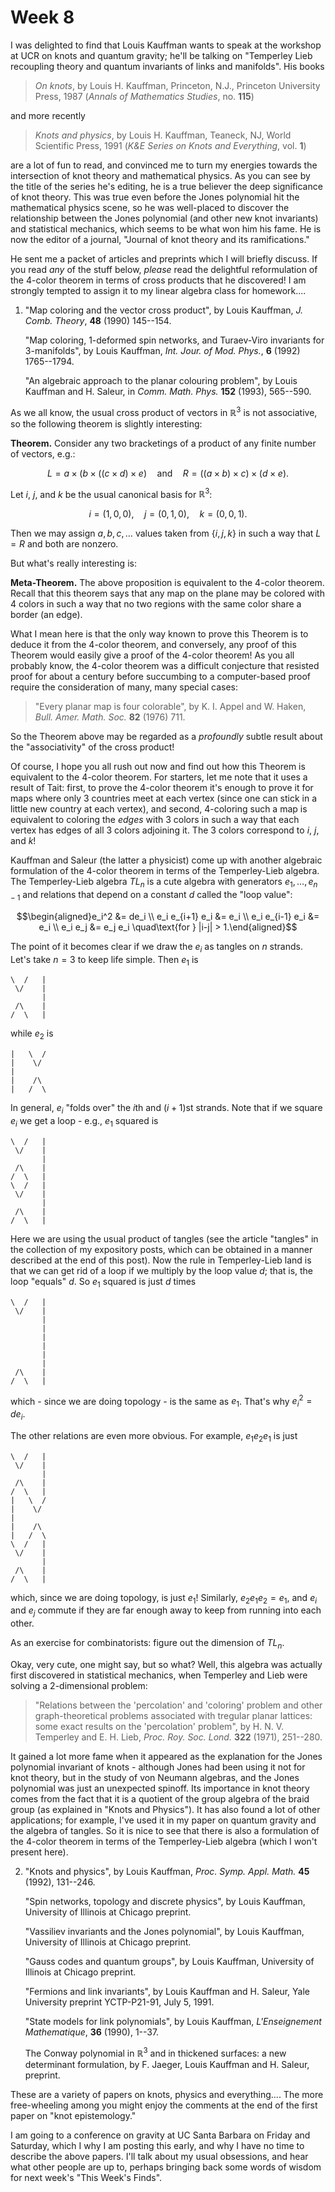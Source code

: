 # Week 8

I was delighted to find that Louis Kauffman wants to speak at the
workshop at UCR on knots and quantum gravity; he'll be talking on
"Temperley Lieb recoupling theory and quantum invariants of links and
manifolds". His books

> _On knots_, by Louis H. Kauffman, Princeton, N.J., Princeton University
Press, 1987 (_Annals of Mathematics Studies_, no. **115**)

and more recently

> _Knots and physics_, by Louis H. Kauffman, Teaneck, NJ, World Scientific
Press, 1991 (_K&E Series on Knots and Everything_, vol. **1**)

are a lot of fun to read, and convinced me to turn my energies towards
the intersection of knot theory and mathematical physics. As you can see
by the title of the series he's editing, he is a true believer the deep
significance of knot theory. This was true even before the Jones
polynomial hit the mathematical physics scene, so he was well-placed to
discover the relationship between the Jones polynomial (and other new
knot invariants) and statistical mechanics, which seems to be what won
him his fame. He is now the editor of a journal, "Journal of knot
theory and its ramifications."

He sent me a packet of articles and preprints which I will briefly
discuss. If you read *any* of the stuff below, *please* read the
delightful reformulation of the 4-color theorem in terms of cross
products that he discovered! I am strongly tempted to assign it to my
linear algebra class for homework....

1) "Map coloring and the vector cross product", by Louis Kauffman, _J. Comb. Theory_, **48** (1990) 145--154.

    "Map coloring, 1-deformed spin networks, and Turaev-Viro invariants for 3-manifolds", by Louis Kauffman, _Int. Jour. of Mod. Phys._, **6** (1992) 1765--1794.

    "An algebraic approach to the planar colouring problem", by Louis Kauffman and H. Saleur, in _Comm. Math. Phys._ **152** (1993), 565--590.

As we all know, the usual cross product of vectors in $\mathbb{R}^3$ is not
associative, so the following theorem is slightly interesting:

**Theorem.** Consider any two bracketings of a product of any finite number
of vectors, e.g.:

$$L = a \times (b \times ((c \times d) \times e) \quad\text{and}\quad  R = ((a \times b) \times c) \times (d \times e).$$

Let $i$, $j$, and $k$ be the usual canonical basis for $\mathbb{R}^3$:

$$i = (1,0,0), \quad j = (0,1,0), \quad k = (0,0,1).$$

Then we may assign $a,b,c,\ldots$ values taken from $\{i,j,k\}$ in such a way
that $L = R$ and both are nonzero.

But what's really interesting is:

**Meta-Theorem.** The above proposition is equivalent to the 4-color
theorem. Recall that this theorem says that any map on the plane may be
colored with 4 colors in such a way that no two regions with the same
color share a border (an edge).

What I mean here is that the only way known to prove this Theorem is to
deduce it from the 4-color theorem, and conversely, any proof of this
Theorem would easily give a proof of the 4-color theorem! As you all
probably know, the 4-color theorem was a difficult conjecture that
resisted proof for about a century before succumbing to a computer-based
proof require the consideration of many, many special cases:

> "Every planar map is four colorable", by K. I. Appel and W. Haken, _Bull.
Amer. Math. Soc._ **82** (1976) 711.

So the Theorem above may be regarded as a *profoundly* subtle result
about the "associativity" of the cross product!

Of course, I hope you all rush out now and find out how this Theorem is
equivalent to the 4-color theorem. For starters, let me note that it
uses a result of Tait: first, to prove the 4-color theorem it's enough
to prove it for maps where only 3 countries meet at each vertex (since
one can stick in a little new country at each vertex), and second,
4-coloring such a map is equivalent to coloring the *edges* with 3
colors in such a way that each vertex has edges of all 3 colors
adjoining it. The 3 colors correspond to $i$, $j$, and $k$!

Kauffman and Saleur (the latter a physicist) come up with another
algebraic formulation of the 4-color theorem in terms of the
Temperley-Lieb algebra. The Temperley-Lieb algebra $TL_n$ is a cute
algebra with generators $e_1, \ldots, e_{n-1}$ and relations that depend on
a constant $d$ called the "loop value":

$$\begin{aligned}e_i^2 &= de_i \\ e_i e_{i+1} e_i &= e_i \\ e_i e_{i-1} e_i &= e_i \\ e_i e_j &= e_j e_i \quad\text{for } |i-j| > 1.\end{aligned}$$

The point of it becomes clear if we draw the $e_i$ as tangles on $n$
strands. Let's take $n = 3$ to keep life simple. Then $e_1$ is

    \  /   |
     \/    |
           |
     /\    |
    /  \   |

while $e_2$ is

    |   \  /  
    |    \/   
    |      
    |    /\   
    |   /  \  

In general, $e_i$ "folds over" the $i$th and $(i+1)$st strands. Note that if
we square $e_i$ we get a loop - e.g., $e_1$ squared is

    \  /   |
     \/    |
           |
     /\    |
    /  \   |
    \  /   |
     \/    |
           |
     /\    |
    /  \   |

Here we are using the usual product of tangles (see the article
"tangles" in the collection of my expository posts, which can be
obtained in a manner described at the end of this post). Now the rule in
Temperley-Lieb land is that we can get rid of a loop if we multiply by
the loop value $d$; that is, the loop "equals" $d$. So $e_1$ squared is just
$d$ times

    \  /   |
     \/    |
           |
           |
           |
           |
           |
           |
     /\    |
    /  \   |

which - since we are doing topology - is the same as $e_1$. That's why
$e_i^2 = de_i$.

The other relations are even more obvious. For example, $e_1 e_2 e_1$ is
just

    \  /   |
     \/    |
           |
     /\    |
    /  \   |
    |   \  /  
    |    \/   
    |      
    |    /\   
    |   /  \  
    \  /   |
     \/    |
           |
     /\    |
    /  \   |

which, since we are doing topology, is just $e_1$! Similarly, $e_2 e_1 e_2 = e_1$, and $e_i$ and $e_j$ commute if they are far enough away to keep from
running into each other.

As an exercise for combinatorists: figure out the dimension of $TL_n$.

Okay, very cute, one might say, but so what? Well, this algebra was
actually first discovered in statistical mechanics, when Temperley and
Lieb were solving a 2-dimensional problem:

> "Relations between the 'percolation' and 'coloring' problem and other
graph-theoretical problems associated with tregular planar lattices:
some exact results on the 'percolation' problem", by H. N. V. Temperley
and E. H. Lieb, _Proc. Roy. Soc. Lond._ **322** (1971), 251--280.

It gained a lot more fame when it appeared as the explanation for the
Jones polynomial invariant of knots - although Jones had been using it
not for knot theory, but in the study of von Neumann algebras, and the
Jones polynomial was just an unexpected spinoff. Its importance in knot
theory comes from the fact that it is a quotient of the group algebra of
the braid group (as explained in "Knots and Physics"). It has also
found a lot of other applications; for example, I've used it in my
paper on quantum gravity and the algebra of tangles. So it is nice to
see that there is also a formulation of the 4-color theorem in terms of
the Temperley-Lieb algebra (which I won't present here).

2) "Knots and physics", by Louis Kauffman, _Proc. Symp. Appl. Math._ **45**
(1992), 131--246.

    "Spin networks, topology and discrete physics", by Louis Kauffman,
    University of Illinois at Chicago preprint.

    "Vassiliev invariants and the Jones polynomial", by Louis Kauffman,
    University of Illinois at Chicago preprint.

    "Gauss codes and quantum groups", by Louis Kauffman, University of
    Illinois at Chicago preprint.

    "Fermions and link invariants", by Louis Kauffman and H. Saleur, Yale
    University preprint YCTP-P21-91, July 5, 1991.

    "State models for link polynomials", by Louis Kauffman, _L'Enseignement Mathematique_, **36** (1990), 1--37.

    The Conway polynomial in $\mathbb{R}^3$ and in thickened surfaces: a new
    determinant formulation, by F. Jaeger, Louis Kauffman and H. Saleur,
    preprint.

These are a variety of papers on knots, physics and everything.... The
more free-wheeling among you might enjoy the comments at the end of the
first paper on "knot epistemology."

I am going to a conference on gravity at UC Santa Barbara on Friday and
Saturday, which I why I am posting this early, and why I have no time to
describe the above papers. I'll talk about my usual obsessions, and
hear what other people are up to, perhaps bringing back some words of
wisdom for next week's "This Week's Finds".
